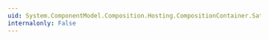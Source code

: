 ```yaml
---
uid: System.ComponentModel.Composition.Hosting.CompositionContainer.SatisfyImportsOnce(System.ComponentModel.Composition.Primitives.ComposablePart)
internalonly: False
---
```

